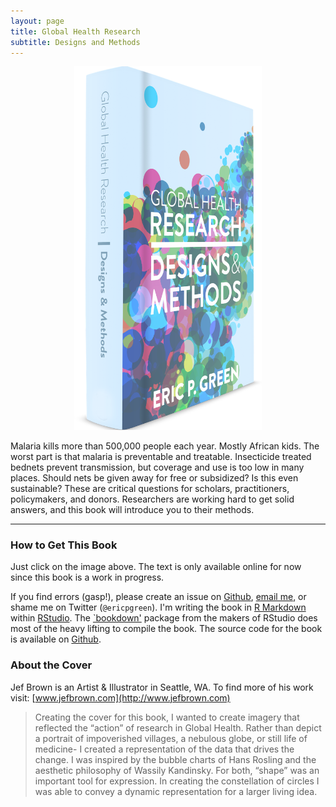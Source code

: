 ```yaml
---
layout: page
title: Global Health Research
subtitle: Designs and Methods
---
```


<p align="center">
<a href="http://www.designsandmethods.com/ebook/"><img src="/img/ghr-cover-web.png" style="width: 300px;"/></a>
</p>

Malaria kills more than 500,000 people each year. Mostly African kids. The worst part is that malaria is preventable and treatable. Insecticide treated bednets prevent transmission, but coverage and use is too low in many places. Should nets be given away for free or subsidized? Is this even sustainable? These are critical questions for scholars, practitioners, policymakers, and donors. Researchers are working hard to get solid answers, and this book will introduce you to their methods.

* * *

### How to Get This Book

Just click on the image above. The text is only available online for now since this book is a work in progress. 

If you find errors (gasp!), please create an issue on [Github](https://github.com/ericpgreen/GHRbook), [email me](eric.green@duke.edu), or shame me on Twitter (`@ericpgreen`). I'm writing the book in [R Markdown](http://rmarkdown.rstudio.com/) within [RStudio](https://www.rstudio.com/). The [`bookdown'](https://github.com/rstudio/bookdown) package from the makers of RStudio does most of the heavy lifting to compile the book. The source code for the book is available on [Github](https://github.com/ericpgreen/GHRbook).

### About the Cover

Jef Brown is an Artist & Illustrator in Seattle, WA. To find more of his work visit: [www.jefbrown.com](http://www.jefbrown.com)

> Creating the cover for this book, I wanted to create imagery that reflected the “action” of research in Global Health. Rather than depict a portrait of impoverished villages, a nebulous globe, or still life of medicine- I created a representation of the data that drives the change. I was inspired by the bubble charts of Hans Rosling and the aesthetic philosophy of Wassily Kandinsky. For both, “shape” was an important tool for expression. In creating the constellation of circles I was able to convey a dynamic representation for a larger living idea.
